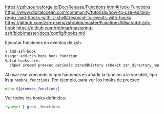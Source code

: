 <https://zsh.sourceforge.io/Doc/Release/Functions.html#Hook-Functions>
<https://www.digitalocean.com/community/tutorials/how-to-use-editors-regex-and-hooks-with-z-shell#respond-to-events-with-hooks>
<https://github.com/zsh-users/zsh/blob/master/Functions/Misc/add-zsh-hook>
<https://github.com/rothgar/mastering-zsh/blob/master/docs/config/hooks.md>

Ejecutar funciones en eventos de zsh.

```bash
❯ add-zsh-hook
Usage: add-zsh-hook hook function
Valid hooks are:
  chpwd precmd preexec periodic zshaddhistory zshexit zsh_directory_name
```

Al usar ese comando lo que hacemos es añadir la función a la variable, tipo lista `nombre_functions`.
Por ejemplo, para ver los hooks de preexec:

```bash
echo ${preexec_functions}
```

Ver todos los hooks definidos:

```bash
typeset | grep _functions
```
